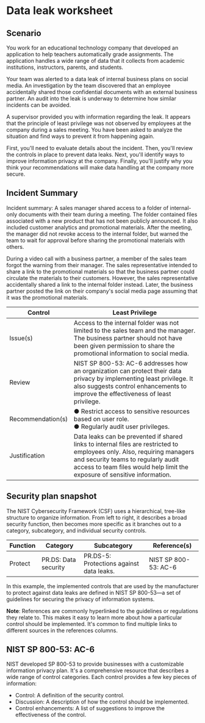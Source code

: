 # Data leak worksheet

## Scenario
You work for an educational technology company that developed an application to help teachers automatically grade assignments. The application handles a wide range of data that it collects from academic institutions, instructors, parents, and students.

Your team was alerted to a data leak of internal business plans on social media. An investigation by the team discovered that an employee accidentally shared those confidential documents with an external business partner. An audit into the leak is underway to determine how similar incidents can be avoided.

A supervisor provided you with information regarding the leak. It appears that the principle of least privilege was not observed by employees at the company during a sales meeting. You have been asked to analyze the situation and find ways to prevent it from happening again.

First, you'll need to evaluate details about the incident. Then, you'll review the controls in place to prevent data leaks. Next, you'll identify ways to improve information privacy at the company. Finally, you'll justify why you think your recommendations will make data handling at the company more secure.

## Incident Summary
Incident summary: A sales manager shared access to a folder of internal-only documents with their
team during a meeting. The folder contained files associated with a new product that has not been
publicly announced. It also included customer analytics and promotional materials. After the meeting,
the manager did not revoke access to the internal folder, but warned the team to wait for approval
before sharing the promotional materials with others.

During a video call with a business partner, a member of the sales team forgot the warning from their
manager. The sales representative intended to share a link to the promotional materials so that the
business partner could circulate the materials to their customers. However, the sales representative
accidentally shared a link to the internal folder instead. Later, the business partner posted the link on
their company's social media page assuming that it was the promotional materials.

| Control | Least Privilege |
|---|---|
| Issue(s) | Access to the internal folder was not limited to the sales team and the manager. The business partner should not have been given permission to share the promotional information to social media. | 
| Review | NIST SP 800-53: AC-6 addresses how an organization can protect their data privacy by implementing least privilege. It also suggests control enhancements to improve the effectiveness of least privilege. |
| Recommendation(s) | ● Restrict access to sensitive resources based on user role. <br> ● Regularly audit user privileges. |
| Justification | Data leaks can be prevented if shared links to internal files are restricted to employees only. Also, requiring managers and security teams to regularly audit access to team files would help limit the exposure of sensitive information. |

## Security plan snapshot
The NIST Cybersecurity Framework (CSF) uses a hierarchical, tree-like structure to organize
information. From left to right, it describes a broad security function, then becomes more specific as it
branches out to a category, subcategory, and individual security controls.

| Function | Category | Subcategory | Reference(s) |
|---|---|---|---|
| Protect | PR.DS: Data security | PR.DS-5: Protections against data leaks. | NIST SP 800-53: AC-6 |

In this example, the implemented controls that are used by the manufacturer to protect against data
leaks are defined in NIST SP 800-53—a set of guidelines for securing the privacy of information
systems.

**Note**: References are commonly hyperlinked to the guidelines or regulations they relate to. This makes
it easy to learn more about how a particular control should be implemented. It's common to find
multiple links to different sources in the references columns.

## NIST SP 800-53: AC-6
NIST developed SP 800-53 to provide businesses with a customizable information privacy plan. It's a
comprehensive resource that describes a wide range of control categories. Each control provides a
few key pieces of information:
* Control: A definition of the security control.
* Discussion: A description of how the control should be implemented.
* Control enhancements: A list of suggestions to improve the effectiveness of the control.
